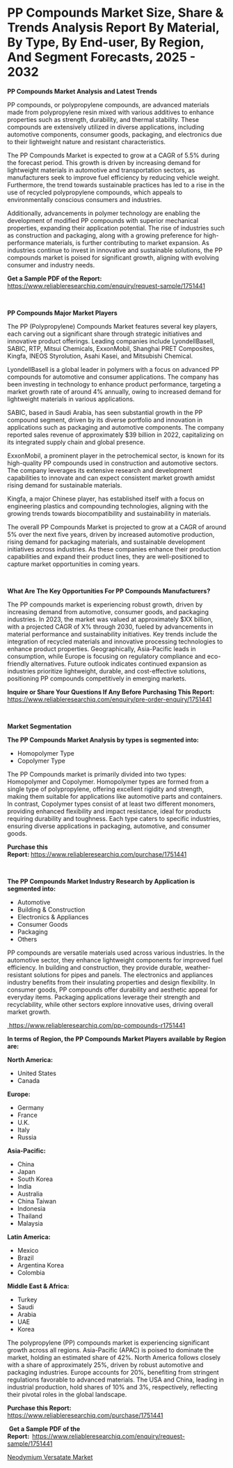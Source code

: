 <p><h1>PP Compounds Market Size, Share & Trends Analysis Report By Material, By Type, By End-user, By Region, And Segment Forecasts, 2025 - 2032</h1></p><p><strong>PP Compounds Market Analysis and Latest Trends</strong></p>
<p><p>PP compounds, or polypropylene compounds, are advanced materials made from polypropylene resin mixed with various additives to enhance properties such as strength, durability, and thermal stability. These compounds are extensively utilized in diverse applications, including automotive components, consumer goods, packaging, and electronics due to their lightweight nature and resistant characteristics.</p><p>The PP Compounds Market is expected to grow at a CAGR of 5.5% during the forecast period. This growth is driven by increasing demand for lightweight materials in automotive and transportation sectors, as manufacturers seek to improve fuel efficiency by reducing vehicle weight. Furthermore, the trend towards sustainable practices has led to a rise in the use of recycled polypropylene compounds, which appeals to environmentally conscious consumers and industries.</p><p>Additionally, advancements in polymer technology are enabling the development of modified PP compounds with superior mechanical properties, expanding their application potential. The rise of industries such as construction and packaging, along with a growing preference for high-performance materials, is further contributing to market expansion. As industries continue to invest in innovative and sustainable solutions, the PP compounds market is poised for significant growth, aligning with evolving consumer and industry needs.</p></p>
<p><strong>Get a Sample PDF of the Report:&nbsp;</strong> <a href="https://www.reliableresearchiq.com/enquiry/request-sample/1751441?utm_campaign=2739&utm_medium=2&utm_source=Github&utm_content=ia&utm_term=01042025&utm_id=pp-compounds">https://www.reliableresearchiq.com/enquiry/request-sample/1751441</a></p>
<p>&nbsp;</p>
<p><strong>PP Compounds Major Market Players</strong></p>
<p><p>The PP (Polypropylene) Compounds Market features several key players, each carving out a significant share through strategic initiatives and innovative product offerings. Leading companies include LyondellBasell, SABIC, RTP, Mitsui Chemicals, ExxonMobil, Shanghai PRET Composites, Kingfa, INEOS Styrolution, Asahi Kasei, and Mitsubishi Chemical.</p><p>LyondellBasell is a global leader in polymers with a focus on advanced PP compounds for automotive and consumer applications. The company has been investing in technology to enhance product performance, targeting a market growth rate of around 4% annually, owing to increased demand for lightweight materials in various applications.</p><p>SABIC, based in Saudi Arabia, has seen substantial growth in the PP compound segment, driven by its diverse portfolio and innovation in applications such as packaging and automotive components. The company reported sales revenue of approximately $39 billion in 2022, capitalizing on its integrated supply chain and global presence.</p><p>ExxonMobil, a prominent player in the petrochemical sector, is known for its high-quality PP compounds used in construction and automotive sectors. The company leverages its extensive research and development capabilities to innovate and can expect consistent market growth amidst rising demand for sustainable materials.</p><p>Kingfa, a major Chinese player, has established itself with a focus on engineering plastics and compounding technologies, aligning with the growing trends towards biocompatibility and sustainability in materials.</p><p>The overall PP Compounds Market is projected to grow at a CAGR of around 5% over the next five years, driven by increased automotive production, rising demand for packaging materials, and sustainable development initiatives across industries. As these companies enhance their production capabilities and expand their product lines, they are well-positioned to capture market opportunities in coming years.</p></p>
<p>&nbsp;</p>
<p><strong>What Are The Key Opportunities For PP Compounds Manufacturers?</strong></p>
<p><p>The PP compounds market is experiencing robust growth, driven by increasing demand from automotive, consumer goods, and packaging industries. In 2023, the market was valued at approximately $XX billion, with a projected CAGR of X% through 2030, fueled by advancements in material performance and sustainability initiatives. Key trends include the integration of recycled materials and innovative processing technologies to enhance product properties. Geographically, Asia-Pacific leads in consumption, while Europe is focusing on regulatory compliance and eco-friendly alternatives. Future outlook indicates continued expansion as industries prioritize lightweight, durable, and cost-effective solutions, positioning PP compounds competitively in emerging markets.</p></p>
<p><strong>Inquire or Share Your Questions If Any Before Purchasing This Report:</strong> <a href="https://www.reliableresearchiq.com/enquiry/pre-order-enquiry/1751441?utm_campaign=2739&utm_medium=2&utm_source=Github&utm_content=ia&utm_term=01042025&utm_id=pp-compounds">https://www.reliableresearchiq.com/enquiry/pre-order-enquiry/1751441</a></p>
<p>&nbsp;</p>
<p><strong>Market Segmentation</strong></p>
<p><strong>The PP Compounds Market Analysis by types is segmented into:</strong></p>
<p><ul><li>Homopolymer Type</li><li>Copolymer Type</li></ul></p>
<p><p>The PP Compounds market is primarily divided into two types: Homopolymer and Copolymer. Homopolymer types are formed from a single type of polypropylene, offering excellent rigidity and strength, making them suitable for applications like automotive parts and containers. In contrast, Copolymer types consist of at least two different monomers, providing enhanced flexibility and impact resistance, ideal for products requiring durability and toughness. Each type caters to specific industries, ensuring diverse applications in packaging, automotive, and consumer goods.</p></p>
<p><strong>Purchase this Report:&nbsp;</strong><a href="https://www.reliableresearchiq.com/purchase/1751441?utm_campaign=2739&utm_medium=2&utm_source=Github&utm_content=ia&utm_term=01042025&utm_id=pp-compounds">https://www.reliableresearchiq.com/purchase/1751441</a></p>
<p>&nbsp;</p>
<p><strong>The PP Compounds Market Industry Research by Application is segmented into:</strong></p>
<p><ul><li>Automotive</li><li>Building & Construction</li><li>Electronics & Appliances</li><li>Consumer Goods</li><li>Packaging</li><li>Others</li></ul></p>
<p><p>PP compounds are versatile materials used across various industries. In the automotive sector, they enhance lightweight components for improved fuel efficiency. In building and construction, they provide durable, weather-resistant solutions for pipes and panels. The electronics and appliances industry benefits from their insulating properties and design flexibility. In consumer goods, PP compounds offer durability and aesthetic appeal for everyday items. Packaging applications leverage their strength and recyclability, while other sectors explore innovative uses, driving overall market growth.</p></p>
<p><a href="https://www.reliableresearchiq.com/pp-compounds-r1751441?utm_campaign=2739&utm_medium=2&utm_source=Github&utm_content=ia&utm_term=01042025&utm_id=pp-compounds">&nbsp;https://www.reliableresearchiq.com/pp-compounds-r1751441</a></p>
<p><strong>In terms of Region, the PP Compounds Market Players available by Region are:</strong></p>
<p>
    <p> <strong> North America: </strong>
        <ul>
            <li>United States</li>
            <li>Canada</li>
        </ul>
        </p> 
    <p> <strong> Europe: </strong>
        <ul>
            <li>Germany</li>
            <li>France</li>
            <li>U.K.</li>
            <li>Italy</li>
            <li>Russia</li>
        </ul>
        </p> 
    <p> <strong> Asia-Pacific: </strong>
        <ul>
            <li>China</li>
            <li>Japan</li>
            <li>South Korea</li>
            <li>India</li>
            <li>Australia</li>
            <li>China Taiwan</li>
            <li>Indonesia</li>
            <li>Thailand</li>
            <li>Malaysia</li>
        </ul>
        </p> 
    <p> <strong> Latin America: </strong>
        <ul>
            <li>Mexico</li>
            <li>Brazil</li>
            <li>Argentina Korea</li>
            <li>Colombia</li>
        </ul>
        </p> 
    <p> <strong> Middle East & Africa: </strong>
        <ul>
            <li>Turkey</li>
            <li>Saudi</li>
            <li>Arabia</li>
            <li>UAE</li>
            <li>Korea</li>
        </ul>
    </p>
    </p>
<p><p>The polypropylene (PP) compounds market is experiencing significant growth across all regions. Asia-Pacific (APAC) is poised to dominate the market, holding an estimated share of 42%. North America follows closely with a share of approximately 25%, driven by robust automotive and packaging industries. Europe accounts for 20%, benefiting from stringent regulations favorable to advanced materials. The USA and China, leading in industrial production, hold shares of 10% and 3%, respectively, reflecting their pivotal roles in the global landscape.</p></p>
<p><strong>Purchase this Report: </strong><a href="https://www.reliableresearchiq.com/purchase/1751441?utm_campaign=2739&utm_medium=2&utm_source=Github&utm_content=ia&utm_term=01042025&utm_id=pp-compounds">https://www.reliableresearchiq.com/purchase/1751441</a></p>
<p>&nbsp;<strong>Get a Sample PDF of the Report:&nbsp;&nbsp;</strong><a href="https://www.reliableresearchiq.com/enquiry/request-sample/1751441?utm_campaign=2739&utm_medium=2&utm_source=Github&utm_content=ia&utm_term=01042025&utm_id=pp-compounds">https://www.reliableresearchiq.com/enquiry/request-sample/1751441</a></p>
<p><strong></strong></p>
<p><p><a href="https://github.com/saroarmaicky/Market-Research-Report-List-1/blob/main/neodymium-versatate-market.md?utm_campaign=2739&utm_medium=2&utm_source=Github&utm_content=ia&utm_term=01042025&utm_id=pp-compounds">Neodymium Versatate Market</a></p></p>